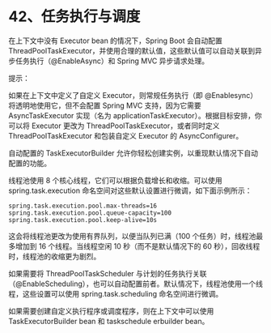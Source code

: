 # 42、任务执行与调度

在上下文中没有 Executor bean 的情况下，Spring Boot 会自动配置 ThreadPoolTaskExecutor，并使用合理的默认值，这些默认值可以自动关联到异步任务执行（@EnableAsync）和 Spring MVC 异步请求处理。

提示：

如果在上下文中定义了自定义 Executor，则常规任务执行（即 @Enablesync）将透明地使用它，但不会配置 Spring MVC 支持，因为它需要 AsyncTaskExecutor 实现（名为 applicationTaskExecutor）。根据目标安排，你可以将 Executor 更改为 ThreadPoolTaskExecutor，或者同时定义 ThreadPoolTaskExecutor 和包装自定义 Executor 的 AsyncConfigurer。

自动配置的 TaskExecutorBuilder 允许你轻松创建实例，以重现默认情况下自动配置的功能。

线程池使用 8 个核心线程，它们可以根据负载增长和收缩。可以使用 spring.task.execution 命名空间对这些默认设置进行微调，如下面示例所示：

```
spring.task.execution.pool.max-threads=16
spring.task.execution.pool.queue-capacity=100
spring.task.execution.pool.keep-alive=10s
```

这会将线程池更改为使用有界队列，以便当队列已满（100 个任务）时，线程池最多增加到 16 个线程。当线程空闲 10 秒（而不是默认情况下的 60 秒），回收线程时，线程池的收缩更为剧烈。

如果需要将 ThreadPoolTaskScheduler 与计划的任务执行关联（@EnableScheduling），也可以自动配置前者。默认情况下，线程池使用一个线程，这些设置可以使用 spring.task.scheduling 命名空间进行微调。

如果需要创建自定义执行程序或调度程序，则在上下文中可以使用 TaskExecutorBuilder bean 和 taskschedule erbuilder bean。
